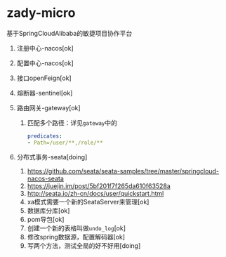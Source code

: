 # zady-micro
基于SpringCloudAlibaba的敏捷项目协作平台

1. 注册中心-nacos[ok]

2. 配置中心-nacos[ok]

3. 接口openFeign[ok]

4. 熔断器-sentinel[ok]

5. 路由网关-gateway[ok]

   1. 匹配多个路径：详见`gateway`中的

      ```yml
      predicates:
      - Path=/user/**,/role/**
      ```

6. 分布式事务-seata[doing]

   1. <https://github.com/seata/seata-samples/tree/master/springcloud-nacos-seata>
   2. <https://juejin.im/post/5bf201f7f265da610f63528a>
   3. http://seata.io/zh-cn/docs/user/quickstart.html
   4. xa模式需要一个新的SeataServer来管理[ok]
   5. 数据库分库[ok]
   6. pom导包[ok]
   7. 创建一个新的表格叫做`undo_log`[ok]
   8. 修改spring数据源，配置解码器[ok]
   9. 写两个方法，测试全局的好不好用[doing]